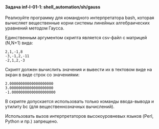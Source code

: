 #### Задача inf-I-01-1: shell_automation/sh/gauss
Реализуйте программу для командного интерпретатора bash, которая вычисляет вещественные корни системы линейных алгебраических уравнений методом Гаусса.

Единственным аргументом скрипта является csv-файл c матрицей (N,N+1) вида:
```
2,1,-1,8
-3,-1,2,-11
-2,1,2,-3
```
Скрипт должен вычислить значения и вывести их в тектовом виде на экран в виде строк со значениями:

```
2.00000000000000000000
3.00000000000000000000
-1.00000000000000000000
```
В скрипте допускается использовать только команды ввода-вывода и утилиту bc (для вещественнозначных вычислений).

Использовать вызов интерпретаторов высокоуровневых языков (Perl, Python и пр.) запрещено.
